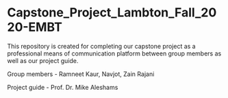 # Capstone_Project_Lambton_Fall_2020-EMBT

This repository is created for completing our capstone project as a professional means of communication platform between group members as well as our project guide.

Group members - Ramneet Kaur, Navjot, Zain Rajani

Project guide - Prof. Dr. Mike Aleshams
